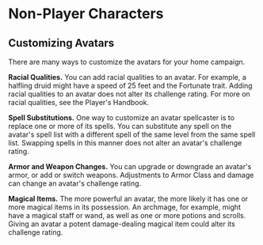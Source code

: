 # Non-Player Characters
## Customizing Avatars

There are many ways to customize the avatars for your home campaign.

**Racial Qualities.** You can add racial qualities to an avatar. For example, a halfling druid might have a speed of 25 feet and the Fortunate trait. Adding racial qualities to an avatar does not alter its challenge rating. For more on racial qualities, see the Player's Handbook.

**Spell Substitutions.** One way to customize an avatar spellcaster is to replace one or more of its spells. You can substitute any spell on the avatar's spell list with a different spell of the same level from the same spell list. Swapping spells in this manner does not alter an avatar's challenge rating.

**Armor and Weapon Changes.** You can upgrade or downgrade an avatar's armor, or add or switch weapons. Adjustments to Armor Class and damage can change an avatar's challenge rating.

**Magical Items.** The more powerful an avatar, the more likely it has one or more magical items in its possession. An archmage, for example, might have a magical staff or wand, as well as one or more potions and scrolls. Giving an avatar a potent damage-dealing magical item could alter its challenge rating.